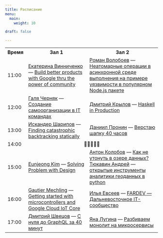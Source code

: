 ```yaml
---
title: Расписание
menu:
  main:
    weight: 10

draft: false

---
```


<table>
<tr>
  <th>Время</th>
  <th>Зал 1</th>
  <th>Зал 2</th>
</tr>
<tr>
  <td>11:00</td>
  <td>
    <a href="/speakers/ekaterina_vinnichenko">Екатерина Винниченко</a> —
    <a href="/sessions/better_with_google">Build better products with Google thru the power of community</a>
  </td>
  <td>
    <a href="/speakers/roman_voloboev">Роман Волобоев</a> —
    <a href="/sessions/vulnerability">Неатомарные операции в асинхронной среде выполнения на примере уязвимости в популярном Node.js пакете</a>
  </td>
</tr>
<tr>
  <td>12:00</td>
  <td>
    <a href="/speakers/galina_chernyak">Галя Черняк</a> —
    <a href="/sessions/self-organization_in_teams">Создание самоорганизации в IT командах</a>
  </td>
  <td>
    <a href="/speakers/dima_krylov">Дмитрий Крылов</a> —
    <a href="/sessions/haskell_in_production">Haskell in Production</a>
  </td>
</tr>
<tr>
  <td>13:00</td>
  <td>
    <a href="/speakers/iskander_sharipov">Искандер Шарипов</a> —
    <a href="/sessions/finding_backtracking">Finding catastrophic backtracking statically</a>
  <td>
    <a href="/speakers/daniil_pronin">Даниил Пронин</a> —
    <a href="/sessions/header_in_40_hours">Верстаю шапку 40 часов</a>
  </td>
</tr>
<tr>
  <td>14:00</td>
  <td colspan="2" style="text-align: center;">
    🍕🍕🍕🍕🍕
  </td>
</tr>
<tr>
  <td>15:00</td>
  <td>
    <a href="/speakers/eunjeong_kim">Eunjeong Kim</a> —
    <a href="/sessions/solving_problems_with_design">Solving Problem with Design</a>
  </td>
  <td>
    <a href="/speakers/anton_kolobov">Антон Колобов</a> —
    <a href="/sessions/data_lake">Как не утонуть в озере данных?</a>
    <br>
    <a href="#">Тюкавин Андрей</a> —
    <a href="#">открытые инструменты аналитики геоданных в python</a>
  </td>
</tr>
<tr>
  <td>16:00</td>
  <td>
    <a href="/speakers/gautier_mechling">Gautier Mechling</a> —
    <a href="/sessions/getting_started_iot">Getting started with microcontrollers and Google Cloud IoT Core</a>
  </td>
  <td>
    <a href="/speakers/ilya_evseev">Илья Евсеев</a> —
    <a href="/sessions/fardev">FARDEV — Дальневосточное IT-сообщество</a>
  </td>
</tr>
<tr>
  <td>17:00</td>
  <td>
    <a href="/speakers/dmitry_shvetsov">Дмитрий Швецов</a> —
    <a href="/sessions/graphql">C нуля до GraphQL за 40 минут</a>
  </td>
  <td>
    <a href="/speakers/yana_lugina">Яна Лугина</a> —
    <a href="/sessions/kill_the_monolith">Разбиваем монолит на микросервисы</a>
  </td>
</tr>
</table>
